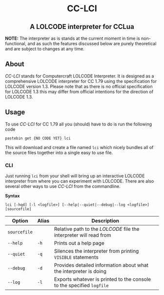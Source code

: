 <h1 align="center">
CC-LCI
</h1>
<h2 align="center">
A LOLCODE interpreter for CCLua
</h2>

**NOTE:** The interpreter as is stands at the current moment in time is non-functional, and as such the features discussed below are purely theoretical and are subject to changes at any time.

## About
*CC-LCI* stands for Computercraft LOLCODE Interpreter. It is designed as a comprehensive LOLCODE interpreter for CC 1.79 using the specification for LOLCODE version 1.3. Please note that as there is no official specification for LOLCODE 1.3 this may differ from official intentions for the direction of LOLCODE 1.3.

## Usage
To use *CC-LCI* for CC 1.79 all you (should) have to do is run the following code
```
pastebin get {NO CODE YET} lci
```
This will download and create a file named `lci` which nicely bundles all of the source files together into a single easy to use file.

### CLI
Just running `lci` from your shell will bring up an interactive LOLCODE interpreter from where you can experiment with LOLCODE.
There are also several other ways to use *CC-LCI* from the commandline.

**Syntax**
```
lci [-hqd] [-l <logfile>] [--help|--quiet|--debug|--log <logfile>] [sourcefile]
```
 Option | Alias | Description
--------| ----- | -----------
`sourcefile` | | Relative path to the *LOLCODE* file the interpreter will read from
`--help` | `-h` | Prints out a help page 
`--quiet` | `-q` | Silences the interpreter from printing `VISIBLE` statements
`--debug` | `-d` | Provides detailed information about what the interpreter is doing
`--log` | `-l` | Exports whatever is printed to the console to the specified `logfile`